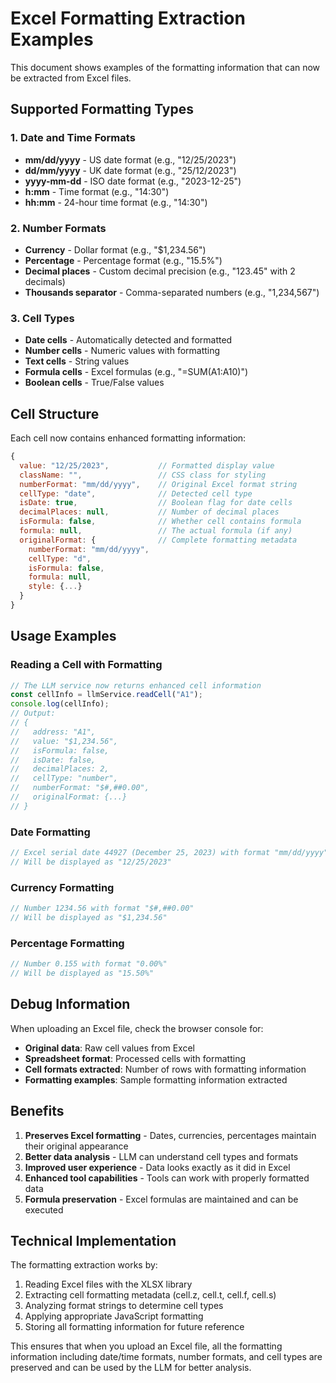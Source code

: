 # Excel Formatting Extraction Examples

This document shows examples of the formatting information that can now be extracted from Excel files.

## Supported Formatting Types

### 1. Date and Time Formats
- **mm/dd/yyyy** - US date format (e.g., "12/25/2023")
- **dd/mm/yyyy** - UK date format (e.g., "25/12/2023") 
- **yyyy-mm-dd** - ISO date format (e.g., "2023-12-25")
- **h:mm** - Time format (e.g., "14:30")
- **hh:mm** - 24-hour time format (e.g., "14:30")

### 2. Number Formats
- **Currency** - Dollar format (e.g., "$1,234.56")
- **Percentage** - Percentage format (e.g., "15.5%")
- **Decimal places** - Custom decimal precision (e.g., "123.45" with 2 decimals)
- **Thousands separator** - Comma-separated numbers (e.g., "1,234,567")

### 3. Cell Types
- **Date cells** - Automatically detected and formatted
- **Number cells** - Numeric values with formatting
- **Text cells** - String values
- **Formula cells** - Excel formulas (e.g., "=SUM(A1:A10)")
- **Boolean cells** - True/False values

## Cell Structure

Each cell now contains enhanced formatting information:

```javascript
{
  value: "12/25/2023",           // Formatted display value
  className: "",                 // CSS class for styling
  numberFormat: "mm/dd/yyyy",    // Original Excel format string
  cellType: "date",              // Detected cell type
  isDate: true,                  // Boolean flag for date cells
  decimalPlaces: null,           // Number of decimal places
  isFormula: false,              // Whether cell contains formula
  formula: null,                 // The actual formula (if any)
  originalFormat: {              // Complete formatting metadata
    numberFormat: "mm/dd/yyyy",
    cellType: "d",
    isFormula: false,
    formula: null,
    style: {...}
  }
}
```

## Usage Examples

### Reading a Cell with Formatting
```javascript
// The LLM service now returns enhanced cell information
const cellInfo = llmService.readCell("A1");
console.log(cellInfo);
// Output:
// {
//   address: "A1",
//   value: "$1,234.56",
//   isFormula: false,
//   isDate: false,
//   decimalPlaces: 2,
//   cellType: "number",
//   numberFormat: "$#,##0.00",
//   originalFormat: {...}
// }
```

### Date Formatting
```javascript
// Excel serial date 44927 (December 25, 2023) with format "mm/dd/yyyy"
// Will be displayed as "12/25/2023"
```

### Currency Formatting
```javascript
// Number 1234.56 with format "$#,##0.00"
// Will be displayed as "$1,234.56"
```

### Percentage Formatting
```javascript
// Number 0.155 with format "0.00%"
// Will be displayed as "15.50%"
```

## Debug Information

When uploading an Excel file, check the browser console for:
- **Original data**: Raw cell values from Excel
- **Spreadsheet format**: Processed cells with formatting
- **Cell formats extracted**: Number of rows with formatting information
- **Formatting examples**: Sample formatting information extracted

## Benefits

1. **Preserves Excel formatting** - Dates, currencies, percentages maintain their original appearance
2. **Better data analysis** - LLM can understand cell types and formats
3. **Improved user experience** - Data looks exactly as it did in Excel
4. **Enhanced tool capabilities** - Tools can work with properly formatted data
5. **Formula preservation** - Excel formulas are maintained and can be executed

## Technical Implementation

The formatting extraction works by:
1. Reading Excel files with the XLSX library
2. Extracting cell formatting metadata (cell.z, cell.t, cell.f, cell.s)
3. Analyzing format strings to determine cell types
4. Applying appropriate JavaScript formatting
5. Storing all formatting information for future reference

This ensures that when you upload an Excel file, all the formatting information including date/time formats, number formats, and cell types are preserved and can be used by the LLM for better analysis.
